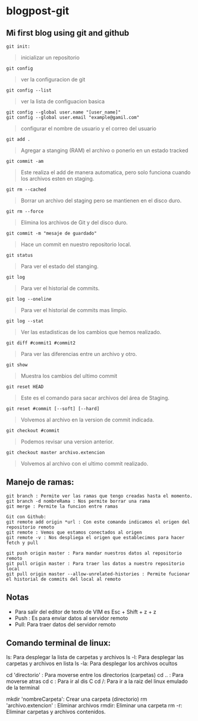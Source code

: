 # blogpost-git

## Mi first blog using git and github

```
git init:  
```
> inicializar un repositorio

```
git config
```
> ver la configuracion de git

```
git config --list
```
> ver la lista de configuacion basica

```
git config --global user.name "[user_name]"
git config --global user.email "example@gamil.com"
```
> configurar el nombre de usuario y el correo del usuario

```
git add .
```
> Agregar a stanging (RAM) el archivo o ponerlo en un estado tracked

```
git commit -am
```
> Este realiza el add de manera automatica, pero solo funciona cuando los archivos esten en staging.

```
git rm --cached
```
> Borrar un archivo del staging pero se mantienen en el disco duro.

```
git rm --force
```
> Elimina los archivos de Git y del disco duro.

```
git commit -m "mesaje de guardado"
```
> Hace un commit en nuestro repositorio local.

```
git status
```
> Para ver el estado del stanging.

```
git log
```
> Para ver el historial de commits.

```
git log --oneline
```
> Para ver el historial de commits mas limpio.

```
git log --stat
```
> Ver las estadisticas de los cambios que hemos realizado.
	
```
git diff #commit1 #commit2
```
> Para ver las diferencias entre un archivo y otro. 

```
git show
```
> Muestra los cambios del ultimo commit 

```
git reset HEAD
```
> Este es el comando para sacar archivos del área de Staging.

```
git reset #commit [--soft] [--hard]
```
> Volvemos al archivo en la version de commit indicada.

```
git checkout #commit
```
> Podemos revisar una version anterior.

	 
```
git checkout master archivo.extencion
```
> Volvemos al archivo con el ultimo commit realizado.

## Manejo de ramas:
	
```
git branch : Permite ver las ramas que tengo creadas hasta el momento.
git branch -d nombreRama : Nos permite borrar una rama  
git merge : Permite la funcion entre ramas

Git con Github:
git remote add origin *url : Con este comando indicamos el origen del repositorio remoto 
git remote : Vemos que estamos conectados al origen 
git remote -v : Nos despliega el origen que establecimos para hacer fetch y pull

git push origin master : Para mandar nuestros datos al repositorio remoto
git pull origin master : Para traer los datos a nuestro repositorio local
git pull origin master --allow-unrelated-histories : Permite fucionar el historial de commits del local al remoto 	 
```

## Notas
	
- Para salir del editor de texto de VIM es Esc + Shift + z + z 
- Push : Es para enviar datos al servidor remoto 	
- Pull: Para traer datos del servidor remoto

## Comando terminal de linux:

ls: Para desplegar la lista de carpetas y archivos 
ls -l: Para desplegar las carpetas y archivos en lista 
ls -la: Para desplegar los archivos ocultos 

cd 'directorio' : Para moverse entre los directorios (carpetas)
cd .. : Para moverse atras 
cd c : Para ir al dis C
cd /: Para ir a la raiz del linux emulado de la terminal 

mkdir 'nombreCarpeta': Crear una carpeta (directorio)
rm 'archivo.extencion' : Eliminar archivos
rmdir: Eliminar una carpeta 
rm -r: Eliminar carpetas y archivos contenidos. 